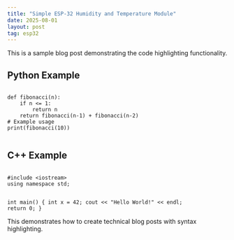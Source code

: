 ```yaml
---
title: "Simple ESP-32 Humidity and Temperature Module"
date: 2025-08-01
layout: post
tag: esp32
---
```


This is a sample blog post demonstrating the code highlighting functionality.

## Python Example

<div class="code-block">
  <code data-lang="python">
def fibonacci(n):
    if n <= 1:
        return n
    return fibonacci(n-1) + fibonacci(n-2)
# Example usage
print(fibonacci(10))
  </code>
</div>

## C++ Example

<div class="code-block">
  <code data-lang="cpp">
#include &lt;iostream&gt;
using namespace std;

int main() {
    int x = 42;
    cout << "Hello World!" << endl;
    return 0;
}
  </code>
</div>

This demonstrates how to create technical blog posts with syntax highlighting.